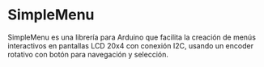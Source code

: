 # SimpleMenu
SimpleMenu es una librería para Arduino que facilita la creación de menús interactivos en pantallas LCD 20x4 con conexión I2C, usando un encoder rotativo con botón para navegación y selección.

